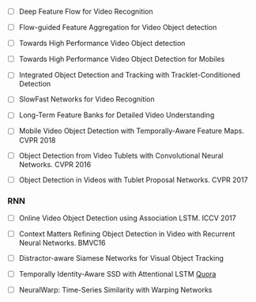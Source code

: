 - [ ] Deep Feature Flow for Video Recognition
- [ ] Flow-guided Feature Aggregation for Video Object detection
- [ ] Towards High Performance Video Object detection
- [ ] Towards High Performance Video Object Detection for Mobiles
- [ ] Integrated Object Detection and Tracking with Tracklet-Conditioned Detection
- [ ] SlowFast Networks for Video Recognition
- [ ] Long-Term Feature Banks for Detailed Video Understanding
- [ ] Mobile Video Object Detection with Temporally-Aware Feature Maps. CVPR 2018

- [ ] Object Detection from Video Tublets with Convolutional Neural Networks. CVPR 2016
- [ ] Object Detection in Videos with Tublet Proposal Networks. CVPR 2017


### RNN
- [ ] Online Video Object Detection using Association LSTM. ICCV 2017
- [ ] Context Matters Refining Object Detection in Video with Recurrent Neural Networks. BMVC16


- [ ] Distractor-aware Siamese Networks for Visual Object Tracking
- [ ] Temporally Identity-Aware SSD with Attentional LSTM [Quora](https://www.quora.com/unanswered/Can-you-use-an-LSTM-and-CNN-for-video-object-detection-to-get-better-results)
- [ ] NeuralWarp: Time-Series Similarity with Warping Networks
